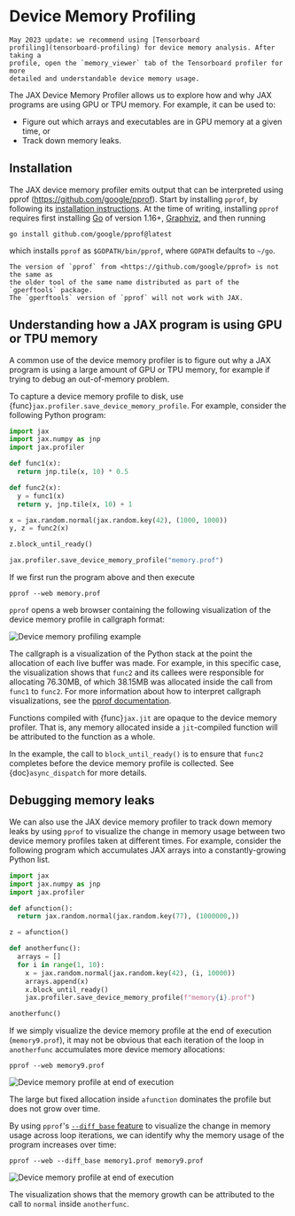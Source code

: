 # Device Memory Profiling

<!--* freshness: { reviewed: '2024-03-08' } *-->

```{note}
May 2023 update: we recommend using [Tensorboard
profiling](tensorboard-profiling) for device memory analysis. After taking a
profile, open the `memory_viewer` tab of the Tensorboard profiler for more
detailed and understandable device memory usage.
```

The JAX Device Memory Profiler allows us to explore how and why JAX programs are
using GPU or TPU memory. For example, it can be used to:

* Figure out which arrays and executables are in GPU memory at a given time, or
* Track down memory leaks.

## Installation

The JAX device memory profiler emits output that can be interpreted using
pprof (<https://github.com/google/pprof>). Start by installing `pprof`,
by following its
[installation instructions](https://github.com/google/pprof#building-pprof).
At the time of writing, installing `pprof` requires first installing
[Go](https://golang.org/) of version 1.16+,
[Graphviz](http://www.graphviz.org/), and then running

```shell
go install github.com/google/pprof@latest
```

which installs `pprof` as `$GOPATH/bin/pprof`, where `GOPATH` defaults to
`~/go`.

```{note}
The version of `pprof` from <https://github.com/google/pprof> is not the same as
the older tool of the same name distributed as part of the `gperftools` package.
The `gperftools` version of `pprof` will not work with JAX.
```

## Understanding how a JAX program is using GPU or TPU memory

A common use of the device memory profiler is to figure out why a JAX program is
using a large amount of GPU or TPU memory, for example if trying to debug an
out-of-memory problem.

To capture a device memory profile to disk, use
{func}`jax.profiler.save_device_memory_profile`. For example, consider the
following Python program:

```python
import jax
import jax.numpy as jnp
import jax.profiler

def func1(x):
  return jnp.tile(x, 10) * 0.5

def func2(x):
  y = func1(x)
  return y, jnp.tile(x, 10) + 1

x = jax.random.normal(jax.random.key(42), (1000, 1000))
y, z = func2(x)

z.block_until_ready()

jax.profiler.save_device_memory_profile("memory.prof")
```

If we first run the program above and then execute

```shell
pprof --web memory.prof
```

`pprof` opens a web browser containing the following visualization of the device
memory profile in callgraph format:

![Device memory profiling example](_static/device_memory_profile.svg)

The callgraph is a visualization of
the Python stack at the point the allocation of each live buffer was made.
For example, in this specific case, the visualization shows that
`func2` and its callees were responsible for allocating 76.30MB, of which
38.15MB was allocated inside the call from `func1` to `func2`.
For more information about how to interpret callgraph visualizations, see the
[pprof documentation](https://github.com/google/pprof/blob/master/doc/README.md#interpreting-the-callgraph).

Functions compiled with {func}`jax.jit` are opaque to the device memory profiler.
That is, any memory allocated inside a `jit`-compiled function will be
attributed to the function as a whole.

In the example, the call to `block_until_ready()` is to ensure that `func2`
completes before the device memory profile is collected. See
{doc}`async_dispatch` for more details.

## Debugging memory leaks

We can also use the JAX device memory profiler to track down memory leaks by using
`pprof` to visualize the change in memory usage between two device memory profiles
taken at different times. For example, consider the following program which
accumulates JAX arrays into a constantly-growing Python list.

```python
import jax
import jax.numpy as jnp
import jax.profiler

def afunction():
  return jax.random.normal(jax.random.key(77), (1000000,))

z = afunction()

def anotherfunc():
  arrays = []
  for i in range(1, 10):
    x = jax.random.normal(jax.random.key(42), (i, 10000))
    arrays.append(x)
    x.block_until_ready()
    jax.profiler.save_device_memory_profile(f"memory{i}.prof")

anotherfunc()
```

If we simply visualize the device memory profile at the end of execution
(`memory9.prof`), it may not be obvious that each iteration of the loop in
`anotherfunc` accumulates more device memory allocations:

```shell
pprof --web memory9.prof
```

![Device memory profile at end of execution](_static/device_memory_profile_leak1.svg)

The large but fixed allocation inside `afunction` dominates the profile but does
not grow over time.

By using `pprof`'s
[`--diff_base` feature](https://github.com/google/pprof/blob/master/doc/README.md#comparing-profiles) to visualize the change in memory usage
across loop iterations, we can identify why the memory usage of the
program increases over time:

```shell
pprof --web --diff_base memory1.prof memory9.prof
```

![Device memory profile at end of execution](_static/device_memory_profile_leak2.svg)

The visualization shows that the memory growth can be attributed to the call to
`normal` inside `anotherfunc`.
